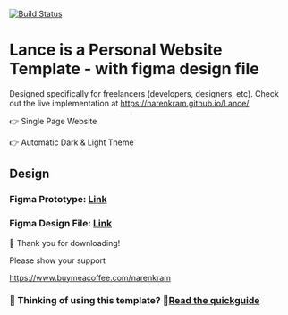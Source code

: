 [![Build Status](https://app.travis-ci.com/narenkram/Lance.svg?branch=master)](https://app.travis-ci.com/narenkram/PersonalWebsiteTemplate)
# Lance is a Personal Website Template - with figma design file
Designed specifically for freelancers (developers, designers, etc). Check out the live implementation at https://narenkram.github.io/Lance/

👉 Single Page Website

👉 Automatic Dark & Light Theme

## Design

### Figma Prototype: [Link](https://www.figma.com/proto/pyQ2QKoY4zdvRSnxN1Qbha/Freelancer-Website-Design?page-id=0%3A1&node-id=4%3A8&viewport=398%2C48%2C0.22&scaling=min-zoom&starting-point-node-id=4%3A8)
### Figma Design File: [Link](https://www.figma.com/community/file/1013537793691755947/Freelancer-Website-Design-%7C-Personal-Website-Design---with-source-code)


🙏 Thank you for downloading!

Please show your support  

https://www.buymeacoffee.com/narenkram

### 🤔 Thinking of using this template? 🚀[Read the quickguide](./pages/README.md)
